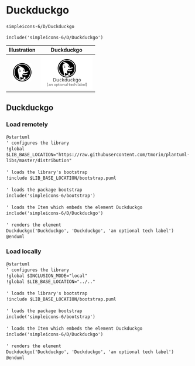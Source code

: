 # Duckduckgo


```text
simpleicons-6/D/Duckduckgo
```

```text
include('simpleicons-6/D/Duckduckgo')
```



| Illustration | Duckduckgo |
| :---: | :---: |
| ![illustration for Illustration](../../simpleicons-6/D/Duckduckgo.png) | ![illustration for Duckduckgo](../../simpleicons-6/D/Duckduckgo.Local.png) |




## Duckduckgo

### Load remotely
```plantuml
@startuml
' configures the library
!global $LIB_BASE_LOCATION="https://raw.githubusercontent.com/tmorin/plantuml-libs/master/distribution"

' loads the library's bootstrap
!include $LIB_BASE_LOCATION/bootstrap.puml

' loads the package bootstrap
include('simpleicons-6/bootstrap')

' loads the Item which embeds the element Duckduckgo
include('simpleicons-6/D/Duckduckgo')

' renders the element
Duckduckgo('Duckduckgo', 'Duckduckgo', 'an optional tech label')
@enduml
```

### Load locally
```plantuml
@startuml
' configures the library
!global $INCLUSION_MODE="local"
!global $LIB_BASE_LOCATION="../.."

' loads the library's bootstrap
!include $LIB_BASE_LOCATION/bootstrap.puml

' loads the package bootstrap
include('simpleicons-6/bootstrap')

' loads the Item which embeds the element Duckduckgo
include('simpleicons-6/D/Duckduckgo')

' renders the element
Duckduckgo('Duckduckgo', 'Duckduckgo', 'an optional tech label')
@enduml
```


